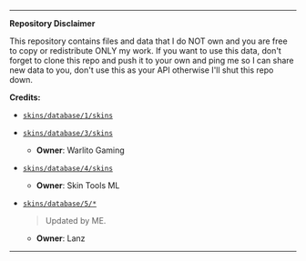 
---

**Repository Disclaimer**

This repository contains files and data that I do NOT own and you are free to copy or redistribute ONLY my work.
If you want to use this data, don't forget to clone this repo and push it to your own and ping me so I can share new data to you, don't use this as your API otherwise I'll shut this repo down.

**Credits:**

- [`skins/database/1/skins`](skins/database/1/skins)
- [`skins/database/3/skins`](skins/database/3/skins)
  - **Owner**: Warlito Gaming

- [`skins/database/4/skins`](skins/database/4/skins)
  - **Owner**: Skin Tools ML
 
- [`skins/database/5/*`](skins/database/5/)
  > Updated by ME.
  - **Owner**: Lanz

---

